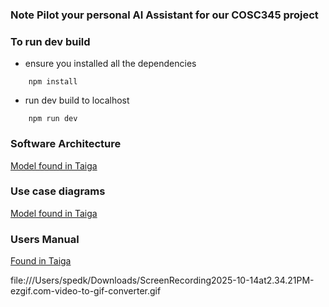 ### Note Pilot your personal AI Assistant for our COSC345 project

### To run dev build
- ensure you installed all the dependencies
```
    npm install 
```
- run dev build to localhost 
```
    npm run dev
```


### Software Architecture
[Model found in Taiga](https://taiga.otago.ac.nz/project/group_15/wiki/architecture)

### Use case diagrams
[Model found in Taiga](https://taiga.otago.ac.nz/project/group_15/wiki/)

### Users Manual
[Found in Taiga](https://taiga.otago.ac.nz/project/group_15/wiki/users-manual)

file:///Users/spedk/Downloads/ScreenRecording2025-10-14at2.34.21PM-ezgif.com-video-to-gif-converter.gif
